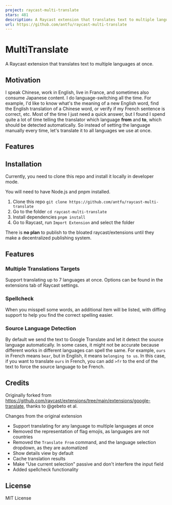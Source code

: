 ```yaml
---
project: raycast-multi-translate
stars: 481
description: A Raycast extension that translates text to multiple languages at once
url: https://github.com/antfu/raycast-multi-translate
---
```


  
  

MultiTranslate
==============

A Raycast extension that translates text to multiple languages at once.

Motivation
----------

I speak Chinese, work in English, live in France, and sometimes also consume Japanese content. I do language-switching all the time. For example, I'd like to know what's the meaning of a new English word, find the English translation of a Chinese word, or verify if my French sentence is correct, etc. Most of the time I just need a quick answer, but I found I spend quite a lot of time telling the translator which language **from** and **to**, which should be detected automatically. So instead of setting the language manually every time, let's translate it to all languages we use at once.

Features
--------

Installation
------------

Currently, you need to clone this repo and install it locally in developer mode.

You will need to have Node.js and pnpm installed.

1.  Clone this repo `git clone https://github.com/antfu/raycast-multi-translate`
2.  Go to the folder `cd raycast-multi-translate`
3.  Install dependencies `pnpm install`
4.  Go to Raycast, run `Import Extension` and select the folder

There is **no plan** to publish to the bloated raycast/extensions until they make a decentralized publishing system.

Features
--------

### Multiple Translations Targets

Support translating up to 7 languages at once. Options can be found in the extensions tab of Raycast settings.

### Spellcheck

When you misspell some words, an additional item will be listed, with diffing support to help you find the correct spelling easier.

### Source Language Detection

By default we send the text to Google Translate and let it detect the source language automatically. In some cases, it might not be accurate because different works in different languages can spell the same. For example, `ours` in French means `bear`, but in English, it means `belonging to us`. In this case, if you want to translate `ours` in French, you can add `>fr` to the end of the text to force the source language to be French.

Credits
-------

Originally forked from https://github.com/raycast/extensions/tree/main/extensions/google-translate, thanks to @gebeto et al.

Changes from the original extension

-   Support translating for any language to multiple languages at once
-   Removed the representation of flag emojis, as languages are not countries
-   Removed the `Translate From` command, and the language selection dropdown, as they are automatized
-   Show details view by default
-   Cache translation results
-   Make "Use current selection" passive and don't interfere the input field
-   Added spellcheck functionality

License
-------

MIT License
